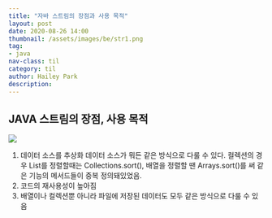 ```yaml
---
title: "자바 스트림의 장점과 사용 목적"
layout: post
date: 2020-08-26 14:00
thumbnail: /assets/images/be/str1.png
tag:
- java
nav-class: til
category: til
author: Hailey Park
description: 
---
```


## JAVA 스트림의 장점, 사용 목적

<img src='{{site.baseurl}}/assets/images/be/str1.png' style='max-width:1000px' />

1. 데이터 소스를 추상화
데이터 소스가 뭐든 같은 방식으로 다룰 수 있다. 컬렉션의 경우 List를 정렬할때는 Collections.sort(), 배열을 정렬할 땐 Arrays.sort()를 써 같은 기능의 메서드들이 중복 정의돼있었음.
2. 코드의 재사용성이 높아짐
3. 배열이나 컬렉션뿐 아니라 파일에 저장된 데이터도 모두 같은 방식으로 다룰 수 있음